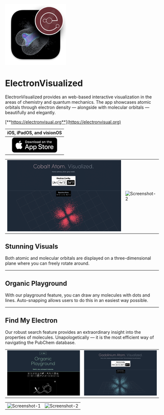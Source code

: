 <img width="200" alt="icon-2" src="./docs/Icon1024.png">

# ElectronVisualized

ElectronVisualized provides an web-based interactive visualization in the areas of chemistry and quantum mechanics. 
The app showcases atomic orbitals through electron density — alongside with molecular orbitals — beautifully and elegantly.

[**https://electronvisual.org**](https://electronvisual.org)

| iOS, iPadOS, and visionOS |
|:-:|
| [<img src="https://github.com/wonmor/Atomizer-Swift-Challenge/blob/bb3e156b76ce46eeed402345667d51c843f73280/Docs/appstore-badge.png" height="50">](https://apps.apple.com/us/app/atomizer-ar/id6449015706) |


<table><tr>

<td valign="center"><img width="500" alt="Screenshot-1" src="docs/screenshot1.png" /></td>

<td valign="center"><img width="500" alt="Screenshot-2" src="docs/screenshot2.png" /></td>

</tr></table>

## Stunning Visuals
Both atomic and molecular orbitals are displayed on a three-dimensional plane where you can freely rotate around.

---

## Organic Playground
With our playground feature, you can draw any molecules with dots and lines.
Auto-snapping allows users to do this in an easiest way possible.

---

## Find My Electron
Our robust search feature provides an extraordinary insight into the properties of molecules.
Unapologetically — it is the most efficient way of navigating the PubChem database.

<table><tr>

<td valign="center"><img width="500" alt="Screenshot-1" src="docs/screenshot3.png" /></td>

<td valign="center"><img width="500" alt="Screenshot-2" src="docs/screenshot5.png" /></td>

</tr></table>

<table><tr>

<td valign="center"><img width="500" alt="Screenshot-1" src="https://user-images.githubusercontent.com/35755386/166985579-96c2d483-e74c-4802-ac92-762b2ccc8bc9.jpg" /></td>

<td valign="center"><img width="500" alt="Screenshot-2" src="https://user-images.githubusercontent.com/35755386/172083147-e11ab873-f156-4dda-8d26-71652a1de0c8.png" /></td>

</tr></table>

